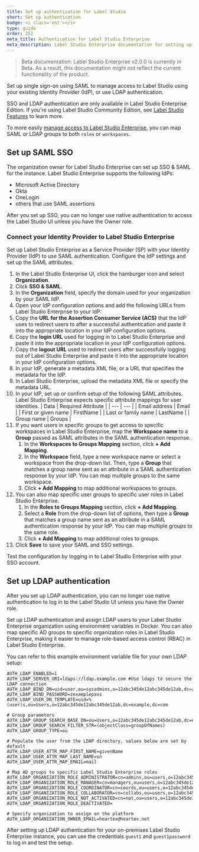 ```yaml
---
title: Set up authentication for Label Studio
short: Set up authentication
badge: <i class='ent'></i>
type: guide
order: 252
meta_title: Authentication for Label Studio Enterprise
meta_description: Label Studio Enterprise documentation for setting up SSO and LDAP authentication for your data labeling, machine learning, and data science projects.
---
```


> Beta documentation: Label Studio Enterprise v2.0.0 is currently in Beta. As a result, this documentation might not reflect the current functionality of the product.

Set up single sign-on using SAML to manage access to Label Studio using your existing Identity Provider (IdP), or use LDAP authentication.

<div class="enterprise"><p>
SSO and LDAP authentication are only available in Label Studio Enterprise Edition. If you're using Label Studio Community Edition, see <a href="label_studio_compare.html">Label Studio Features</a> to learn more.
</p></div>

To more easily [manage access to Label Studio Enterprise](manage_users.html), you can map SAML or LDAP groups to both `roles` or `workspaces`. 

## Set up SAML SSO

The organization owner for Label Studio Enterprise can set up SSO & SAML for the instance. Label Studio Enterprise supports the following IdPs:
- Microsoft Active Directory
- Okta
- OneLogin
- others that use SAML assertions

After you set up SSO, you can no longer use native authentication to access the Label Studio UI unless you have the Owner role.

### Connect your Identity Provider to Label Studio Enterprise

Set up Label Studio Enterprise as a Service Provider (SP) with your Identity Provider (IdP) to use SAML authentication. Configure the IdP settings and set up the SAML attributes. 

1. In the Label Studio Enterprise UI, click the hamburger icon and select **Organization**.
2. Click **SSO & SAML**.
3. In the **Organization** field, specify the domain used for your organization by your SAML IdP. 
4. Open your IdP configuration options and add the following URLs from Label Studio Enterprise to your IdP:
  1. Copy the **URL for the Assertion Consumer Service (ACS)** that the IdP uses to redirect users to after a successful authentication and paste it into the appropriate location in your IdP configuration options.
  2. Copy the **login URL** used for logging in to Label Studio Enterprise and paste it into the appropriate location in your IdP configuration options.
  3. Copy the **logout URL** used to redirect users after successfully logging out of Label Studio Enterprise and paste it into the appropriate location in your IdP configuration options.
5. In your IdP, generate a metadata XML file, or a URL that specifies the metadata for the IdP. 
6. In Label Studio Enterprise, upload the metadata XML file or specify the metadata URL. 
7. In your IdP, set up or confirm setup of the following SAML attributes. Label Studio Enterprise expects specific attribute mappings for user identities.
   | Data | Required Attribute |
   | --- | --- |
   | Email address | Email |
   | First or given name | FirstName |
   | Last or family name | LastName |
   | Group name | Groups |
8. If you want users in specific groups to get access to specific workspaces in Label Studio Enterprise, map the **Workspace name** to a **Group** passed as SAML attributes in the SAML authentication response.
    1. In the **Workspaces to Groups Mapping** section, click **+ Add Mapping**.
    2. In the **Workspace** field, type a new workspace name or select a workspace from the drop-down list. Then, type a **Group** that matches a group name sent as an attribute in a SAML authentication response by your IdP. You can map multiple groups to the same workspace. 
    3. Click **+ Add Mapping** to map additional workspaces to groups. 
9. You can also map specific user groups to specific user roles in Label Studio Enterprise. 
   1. In the **Roles to Groups Mapping** section, click **+ Add Mapping**.
   2. Select a **Role** from the drop-down list of options, then type a **Group** that matches a group name sent as an attribute in a SAML authentication response by your IdP. You can map multiple groups to the same role. 
   3. Click **+ Add Mapping** to map additional roles to groups. 
10. Click **Save** to save your SAML and SSO settings. 

Test the configuration by logging in to Label Studio Enterprise with your SSO account.

## Set up LDAP authentication 

After you set up LDAP authentication, you can no longer use native authentication to log in to the Label Studio UI unless you have the Owner role. 

Set up LDAP authentication and assign LDAP users to your Label Studio Enterprise organization using environment variables in Docker. You can also map specific AD groups to specific organization roles in Label Studio Enterprise, making it easier to manage role-based access control (RBAC) in Label Studio Enterprise.

You can refer to this example environment variable file for your own LDAP setup:
```
AUTH_LDAP_ENABLED=1
AUTH_LDAP_SERVER_URI=ldaps://ldap.example.com #Use ldaps to secure the LDAP connection
AUTH_LDAP_BIND_DN=uid=user,ou=sysadmins,o=12abc345de12abc345de12ab,dc=zexample,dc=com
AUTH_LDAP_BIND_PASSWORD=zexamplepass
AUTH_LDAP_USER_DN_TEMPLATE=uid=%(user)s,ou=Users,o=12abc345de12abc345de12ab,dc=example,dc=com

# Group parameters
AUTH_LDAP_GROUP_SEARCH_BASE_DN=ou=Users,o=12abc345de12abc345de12ab,dc=example,dc=com
AUTH_LDAP_GROUP_SEARCH_FILTER_STR=(objectClass=groupOfNames)
AUTH_LDAP_GROUP_TYPE=ou

# Populate the user from the LDAP directory, values below are set by default 
AUTH_LDAP_USER_ATTR_MAP_FIRST_NAME=givenName
AUTH_LDAP_USER_ATTR_MAP_LAST_NAME=sn
AUTH_LDAP_USER_ATTR_MAP_EMAIL=mail

# Map AD groups to specific Label Studio Enterprise roles
AUTH_LDAP_ORGANIZATION_ROLE_ADMINISTRATOR=cn=admins,ou=users,o=12abc345de12abc345de12ab,dc=example,dc=com
AUTH_LDAP_ORGANIZATION_ROLE_MANAGER=cn=managers,ou=users,o=12abc345de12abc345de12ab,dc=example,dc=com
AUTH_LDAP_ORGANIZATION_ROLE_COORDINATOR=cn=coords,ou=users,o=12abc345de12abc345de12ab,dc=example,dc=com
AUTH_LDAP_ORGANIZATION_ROLE_COLLABORATOR=cn=collabs,ou=users,o=12abc345de12abc345de12ab,dc=example,dc=com
AUTH_LDAP_ORGANIZATION_ROLE_NOT_ACTIVATED=cn=not,ou=users,o=12abc345de12abc345de12ab,dc=example,dc=com
AUTH_LDAP_ORGANIZATION_ROLE_DEACTIVATED=

# Specify organization to assign on the platform 
AUTH_LDAP_ORGANIZATION_OWNER_EMAIL=heartex@heartex.net
```

After setting up LDAP authentication for your on-premises Label Studio Enterprise instance, you can use the credentials `guest1` and `guest1password` to log in and test the setup. 


